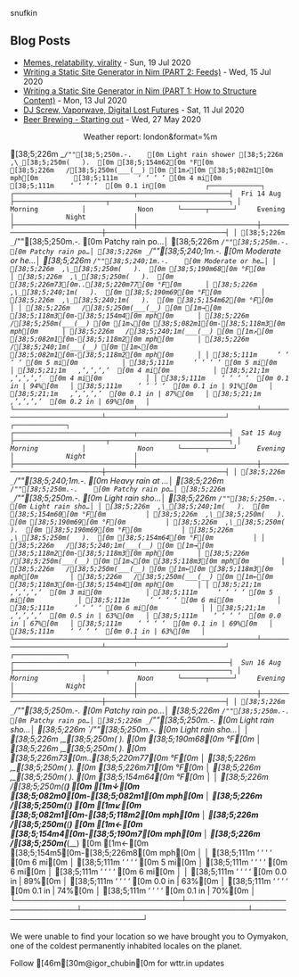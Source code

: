 snufkin

## Blog Posts
<!-- blog starts -->
* [Memes, relatability, virality](https://snufk.in/blog/memes-relatability-virality.html) - Sun, 19 Jul 2020
* [Writing a Static Site Generator in Nim (PART 2: Feeds)](https://snufk.in/blog/ssg-2.html) - Wed, 15 Jul 2020
* [Writing a Static Site Generator in Nim (PART 1: How to Structure Content)](https://snufk.in/blog/ssg-1.html) - Mon, 13 Jul 2020
* [DJ Screw, Vaporwave, Digital Lost Futures](https://snufk.in/blog/vaporwave.html) - Sat, 11 Jul 2020
* [Beer Brewing - Starting out](https://snufk.in/blog/beer-1.html) - Wed, 27 May 2020
<!-- blog ends -->

<p align="center">
<!-- moon starts -->
Weather report: london&format=%m

  [38;5;226m _`/""[38;5;250m.-.    [0m Light rain shower
  [38;5;226m  ,\_[38;5;250m(   ).  [0m [38;5;154m62[0m °F[0m          
  [38;5;226m   /[38;5;250m(___(__) [0m [1m↗[0m [38;5;082m1[0m mph[0m        
  [38;5;111m     ‘ ‘ ‘ ‘ [0m 4 mi[0m           
  [38;5;111m    ‘ ‘ ‘ ‘  [0m 0.1 in[0m         
                                                       ┌─────────────┐                                                       
┌──────────────────────────────┬───────────────────────┤  Fri 14 Aug ├───────────────────────┬──────────────────────────────┐
│            Morning           │             Noon      └──────┬──────┘     Evening           │             Night            │
├──────────────────────────────┼──────────────────────────────┼──────────────────────────────┼──────────────────────────────┤
│ [38;5;226m _`/""[38;5;250m.-.    [0m Patchy rain po…│ [38;5;226m _`/""[38;5;250m.-.    [0m Patchy rain po…│ [38;5;226m _`/""[38;5;240;1m.-.    [0m Moderate or he…│ [38;5;226m _`/""[38;5;240;1m.-.    [0m Moderate or he…│
│ [38;5;226m  ,\_[38;5;250m(   ).  [0m [38;5;190m68[0m °F[0m          │ [38;5;226m  ,\_[38;5;250m(   ).  [0m [38;5;226m73[0m..[38;5;220m77[0m °F[0m      │ [38;5;226m  ,\_[38;5;240;1m(   ).  [0m [38;5;190m69[0m °F[0m          │ [38;5;226m  ,\_[38;5;240;1m(   ).  [0m [38;5;154m62[0m °F[0m          │
│ [38;5;226m   /[38;5;250m(___(__) [0m [1m→[0m [38;5;118m3[0m-[38;5;154m4[0m mph[0m      │ [38;5;226m   /[38;5;250m(___(__) [0m [1m↘[0m [38;5;082m1[0m-[38;5;118m3[0m mph[0m      │ [38;5;226m   /[38;5;240;1m(___(__) [0m [1m↗[0m [38;5;082m1[0m-[38;5;118m2[0m mph[0m      │ [38;5;226m   /[38;5;240;1m(___(__) [0m [1m↖[0m [38;5;082m1[0m-[38;5;118m2[0m mph[0m      │
│ [38;5;111m     ‘ ‘ ‘ ‘ [0m 5 mi[0m           │ [38;5;111m     ‘ ‘ ‘ ‘ [0m 5 mi[0m           │ [38;5;21;1m   ‚‘‚‘‚‘‚‘  [0m 4 mi[0m           │ [38;5;21;1m   ‚‘‚‘‚‘‚‘  [0m 4 mi[0m           │
│ [38;5;111m    ‘ ‘ ‘ ‘  [0m 0.1 in | 94%[0m   │ [38;5;111m    ‘ ‘ ‘ ‘  [0m 0.1 in | 91%[0m   │ [38;5;21;1m   ‚’‚’‚’‚’  [0m 0.1 in | 87%[0m   │ [38;5;21;1m   ‚’‚’‚’‚’  [0m 0.2 in | 69%[0m   │
└──────────────────────────────┴──────────────────────────────┴──────────────────────────────┴──────────────────────────────┘
                                                       ┌─────────────┐                                                       
┌──────────────────────────────┬───────────────────────┤  Sat 15 Aug ├───────────────────────┬──────────────────────────────┐
│            Morning           │             Noon      └──────┬──────┘     Evening           │             Night            │
├──────────────────────────────┼──────────────────────────────┼──────────────────────────────┼──────────────────────────────┤
│ [38;5;226m _`/""[38;5;240;1m.-.    [0m Heavy rain at …│ [38;5;226m _`/""[38;5;250m.-.    [0m Patchy rain po…│ [38;5;226m _`/""[38;5;250m.-.    [0m Light rain sho…│ [38;5;226m _`/""[38;5;250m.-.    [0m Light rain sho…│
│ [38;5;226m  ,\_[38;5;240;1m(   ).  [0m [38;5;154m60[0m °F[0m          │ [38;5;226m  ,\_[38;5;250m(   ).  [0m [38;5;190m69[0m °F[0m          │ [38;5;226m  ,\_[38;5;250m(   ).  [0m [38;5;190m69[0m °F[0m          │ [38;5;226m  ,\_[38;5;250m(   ).  [0m [38;5;154m64[0m °F[0m          │
│ [38;5;226m   /[38;5;240;1m(___(__) [0m [1m→[0m [38;5;118m2[0m-[38;5;118m3[0m mph[0m      │ [38;5;226m   /[38;5;250m(___(__) [0m [1m↘[0m [38;5;118m3[0m mph[0m        │ [38;5;226m   /[38;5;250m(___(__) [0m [1m←[0m [38;5;118m3[0m mph[0m        │ [38;5;226m   /[38;5;250m(___(__) [0m [1m←[0m [38;5;118m3[0m-[38;5;154m4[0m mph[0m      │
│ [38;5;21;1m   ‚‘‚‘‚‘‚‘  [0m 3 mi[0m           │ [38;5;111m     ‘ ‘ ‘ ‘ [0m 5 mi[0m           │ [38;5;111m     ‘ ‘ ‘ ‘ [0m 6 mi[0m           │ [38;5;111m     ‘ ‘ ‘ ‘ [0m 6 mi[0m           │
│ [38;5;21;1m   ‚’‚’‚’‚’  [0m 0.5 in | 63%[0m   │ [38;5;111m    ‘ ‘ ‘ ‘  [0m 0.0 in | 67%[0m   │ [38;5;111m    ‘ ‘ ‘ ‘  [0m 0.1 in | 69%[0m   │ [38;5;111m    ‘ ‘ ‘ ‘  [0m 0.1 in | 63%[0m   │
└──────────────────────────────┴──────────────────────────────┴──────────────────────────────┴──────────────────────────────┘
                                                       ┌─────────────┐                                                       
┌──────────────────────────────┬───────────────────────┤  Sun 16 Aug ├───────────────────────┬──────────────────────────────┐
│            Morning           │             Noon      └──────┬──────┘     Evening           │             Night            │
├──────────────────────────────┼──────────────────────────────┼──────────────────────────────┼──────────────────────────────┤
│ [38;5;226m _`/""[38;5;250m.-.    [0m Patchy rain po…│ [38;5;226m _`/""[38;5;250m.-.    [0m Patchy rain po…│ [38;5;226m _`/""[38;5;250m.-.    [0m Light rain sho…│ [38;5;226m _`/""[38;5;250m.-.    [0m Light rain sho…│
│ [38;5;226m  ,\_[38;5;250m(   ).  [0m [38;5;190m68[0m °F[0m          │ [38;5;226m  ,\_[38;5;250m(   ).  [0m [38;5;226m73[0m..[38;5;220m77[0m °F[0m      │ [38;5;226m  ,\_[38;5;250m(   ).  [0m [38;5;226m71[0m °F[0m          │ [38;5;226m  ,\_[38;5;250m(   ).  [0m [38;5;154m64[0m °F[0m          │
│ [38;5;226m   /[38;5;250m(___(__) [0m [1m↓[0m [38;5;082m0[0m-[38;5;082m1[0m mph[0m      │ [38;5;226m   /[38;5;250m(___(__) [0m [1m↙[0m [38;5;082m1[0m-[38;5;118m2[0m mph[0m      │ [38;5;226m   /[38;5;250m(___(__) [0m [1m←[0m [38;5;154m4[0m-[38;5;190m7[0m mph[0m      │ [38;5;226m   /[38;5;250m(___(__) [0m [1m←[0m [38;5;154m5[0m-[38;5;226m8[0m mph[0m      │
│ [38;5;111m     ‘ ‘ ‘ ‘ [0m 6 mi[0m           │ [38;5;111m     ‘ ‘ ‘ ‘ [0m 5 mi[0m           │ [38;5;111m     ‘ ‘ ‘ ‘ [0m 6 mi[0m           │ [38;5;111m     ‘ ‘ ‘ ‘ [0m 6 mi[0m           │
│ [38;5;111m    ‘ ‘ ‘ ‘  [0m 0.0 in | 89%[0m   │ [38;5;111m    ‘ ‘ ‘ ‘  [0m 0.0 in | 63%[0m   │ [38;5;111m    ‘ ‘ ‘ ‘  [0m 0.1 in | 74%[0m   │ [38;5;111m    ‘ ‘ ‘ ‘  [0m 0.1 in | 70%[0m   │
└──────────────────────────────┴──────────────────────────────┴──────────────────────────────┴──────────────────────────────┘

We were unable to find your location
so we have brought you to Oymyakon,
one of the coldest permanently inhabited locales on the planet.

Follow [46m[30m@igor_chubin[0m for wttr.in updates

<!-- moon ends -->
</p>
